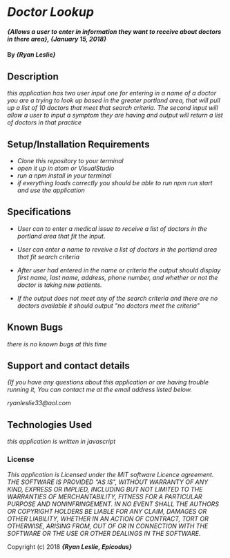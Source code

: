 # _Doctor Lookup_

#### _{Allows a user to enter in information they want to receive about doctors in there area}, {January 15, 2018}_

#### By _**{Ryan Leslie}**_

## Description

_this application has two user input one for entering in a name of a doctor you are a trying to look up based in the greater portland area, that will pull up a list of 10 doctors that meet that search criteria. The second input will allow a user to input a symptom they are having and output will return a list of doctors in that practice_

## Setup/Installation Requirements

* _Clone this repository to your terminal_
* _open it up in atom or VisualStudio_
* _run a npm install in your terminal_
* _if everything loads correctly you should be able to run npm run start and use the application_


## Specifications

* _User can to enter a medical issue to receive a list of doctors in the portland area that fit the input_.

* _User can enter a name to reveive a list of doctors in the portland area that fit search criteria_

* _After user had entered in the name or criteria the output should display first name, last name, address, phone number, and whether or not the doctor is taking new patients._

* _If the output does not meet any of the search criteria and there are no doctors available it should output "no doctors meet the criteria"_






## Known Bugs

_there is no known bugs at this time_

## Support and contact details

_{If you have any questions about this application or are having trouble running it, You can contact me at the email address listed below._

  _ryanleslie33@aol.com_

## Technologies Used

_this application is written in javascript_

### License

*This application is Licensed under the MIT software Licence agreement. THE SOFTWARE IS PROVIDED "AS IS", WITHOUT WARRANTY OF ANY KIND, EXPRESS OR IMPLIED, INCLUDING BUT NOT LIMITED TO THE WARRANTIES OF MERCHANTABILITY, FITNESS FOR A PARTICULAR PURPOSE AND NONINFRINGEMENT. IN NO EVENT SHALL THE AUTHORS OR COPYRIGHT HOLDERS BE LIABLE FOR ANY CLAIM, DAMAGES OR OTHER LIABILITY, WHETHER IN AN ACTION OF CONTRACT, TORT OR OTHERWISE, ARISING FROM, OUT OF OR IN CONNECTION WITH THE SOFTWARE OR THE USE OR OTHER DEALINGS IN THE SOFTWARE.*

Copyright (c) 2018 **_{Ryan Leslie, Epicodus}_**

